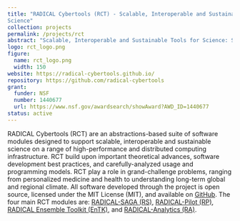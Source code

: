 ```yaml
---
title: "RADICAL Cybertools (RCT) - Scalable, Interoperable and Sustainable Tools for
Science"
collection: projects
permalink: /projects/rct
abstract: "Scalable, Interoperable and Sustainable Tools for Science: Supporting scalable, interoperable and sustainable science on a range of high-performance and distributed computing infrastructures."
logo: rct_logo.png
figure:
  name: rct_logo.png
  width: 150
website: https://radical-cybertools.github.io/
repository: https://github.com/radical-cybertools
grant:
  funder: NSF
  number: 1440677
  url: https://www.nsf.gov/awardsearch/showAward?AWD_ID=1440677
status: active
---
```


RADICAL Cybertools (RCT) are an abstractions-based suite of software modules designed to support scalable, interoperable and sustainable science on a range of high-performance and distributed computing infrastructure. RCT build upon important theoretical advances, software development best practices, and carefully-analyzed usage and programming models. RCT play a role in grand-challenge problems, ranging from personalized medicine and health to understanding long-term global and regional climate. All software developed through the project is open source, licensed under the MIT License (MIT), and available on <a href="https://github.com/radical-cybertools">GitHub</a>. The four main RCT modules are: <a href="https://github.com/radical-cybertools/saga-python">RADICAL-SAGA (RS)</a>, <a href="https://github.com/radical-cybertools/radical.pilot">RADICAL-Pilot (RP)</a>, <a href="https://github.com/radical-cybertools/radical.entk">RADICAL Ensemble Toolkit (EnTK)</a>, and <a href="https://github.com/radical-cybertools/radical.analytics">RADICAL-Analytics (RA)</a>.